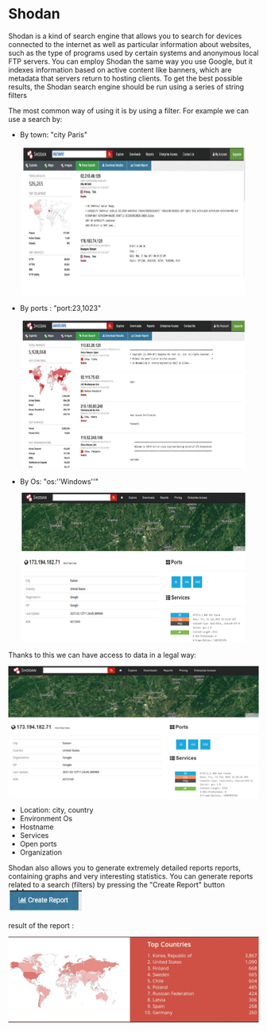 # Shodan

Shodan is a kind of search engine that allows you to search for devices connected to the internet as well as particular information about websites, such as the type of programs used by certain systems and anonymous local FTP servers. You can employ Shodan the same way you use Google, but it indexes information based on active content like banners, which are metadata that servers return to hosting clients. To get the best possible results, the Shodan search engine should be run using a series of string filters

The most common way of using it is by using a filter.
For example we can use a search by:

- By town: "city Paris"

<p align="center">
  <img src="https://github.com/MichalonCarpino/Tools_Legal_Utilisation/blob/main/Tools_Legal_Utilisation/images/SHO2.PNG?raw=true" width="450" height="300" />  
  
</p>



- By ports : "port:23,1023"
<p align="center">
  <img src="https://github.com/MichalonCarpino/Tools_Legal_Utilisation/blob/main/Tools_Legal_Utilisation/images/SHO3.PNG?raw=true" width="450" height="300" />  
  
</p>



- By Os: "os:''Windows''"

<p align="center">
  <img src="https://github.com/MichalonCarpino/Tools_Legal_Utilisation/blob/main/Tools_Legal_Utilisation/images/SHO1.PNG?raw=true" width="450" height="300" />  
  
</p>


Thanks to this we can have access to data in a legal way:


![image](https://github.com/MichalonCarpino/Tools_Legal_Utilisation/blob/main/Tools_Legal_Utilisation/images/SHO1.PNG)

- Location: city, country
- Environment Os
- Hostname
- Services
- Open ports
- Organization



Shodan also allows you to generate extremely detailed reports
reports, containing graphs and very interesting statistics.
You can generate reports related to a search (filters)
by pressing the "Create Report" button
![image](https://github.com/MichalonCarpino/Tools_Legal_Utilisation/blob/main/Tools_Legal_Utilisation/images/SHO5.PNG)


result of the report :

![image](https://github.com/MichalonCarpino/Tools_Legal_Utilisation/blob/main/Tools_Legal_Utilisation/images/SHOreport.PNG)

